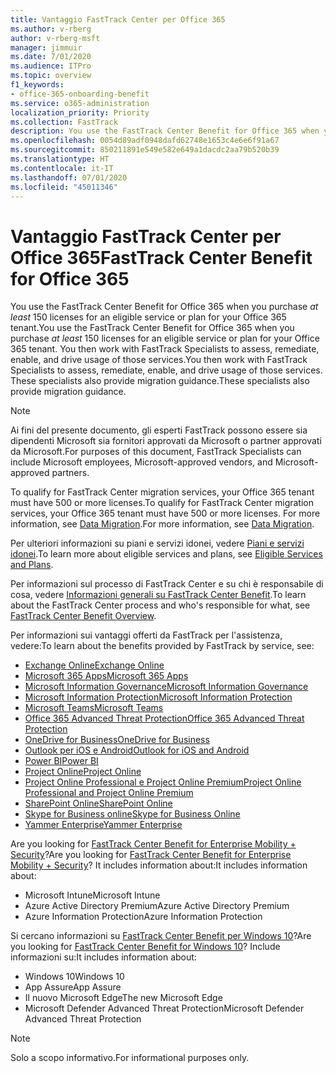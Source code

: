 ```yaml
---
title: Vantaggio FastTrack Center per Office 365
ms.author: v-rberg
author: v-rberg-msft
manager: jimmuir
ms.date: 7/01/2020
ms.audience: ITPro
ms.topic: overview
f1_keywords:
- office-365-onboarding-benefit
ms.service: o365-administration
localization_priority: Priority
ms.collection: FastTrack
description: You use the FastTrack Center Benefit for Office 365 when you purchase at least 150 licenses for an eligible service or plan for your Office 365 tenant. You then work with FastTrack Specialists to assess, remediate, enable, and drive usage of those services. These specialists also provide migration guidance.
ms.openlocfilehash: 0054d89adf0948dafd62748e1653c4e6e6f91a67
ms.sourcegitcommit: 850211891e549e582e649a1dacdc2aa79b520b39
ms.translationtype: HT
ms.contentlocale: it-IT
ms.lasthandoff: 07/01/2020
ms.locfileid: "45011346"
---
```

# <a name="fasttrack-center-benefit-for-office-365"></a><span data-ttu-id="a8bd6-105">Vantaggio FastTrack Center per Office 365</span><span class="sxs-lookup"><span data-stu-id="a8bd6-105">FastTrack Center Benefit for Office 365</span></span>

<span data-ttu-id="a8bd6-106">You use the FastTrack Center Benefit for Office 365 when you purchase  *at least*  150 licenses for an eligible service or plan for your Office 365 tenant.</span><span class="sxs-lookup"><span data-stu-id="a8bd6-106">You use the FastTrack Center Benefit for Office 365 when you purchase  *at least*  150 licenses for an eligible service or plan for your Office 365 tenant.</span></span> <span data-ttu-id="a8bd6-107">You then work with FastTrack Specialists to assess, remediate, enable, and drive usage of those services.</span><span class="sxs-lookup"><span data-stu-id="a8bd6-107">You then work with FastTrack Specialists to assess, remediate, enable, and drive usage of those services.</span></span> <span data-ttu-id="a8bd6-108">These specialists also provide migration guidance.</span><span class="sxs-lookup"><span data-stu-id="a8bd6-108">These specialists also provide migration guidance.</span></span> 
  
> [!NOTE]
> <span data-ttu-id="a8bd6-109">Ai fini del presente documento, gli esperti FastTrack possono essere sia dipendenti Microsoft sia fornitori approvati da Microsoft o partner approvati da Microsoft.</span><span class="sxs-lookup"><span data-stu-id="a8bd6-109">For purposes of this document, FastTrack Specialists can include Microsoft employees, Microsoft-approved vendors, and Microsoft-approved partners.</span></span> 
  
<span data-ttu-id="a8bd6-110">To qualify for FastTrack Center migration services, your Office 365 tenant must have 500 or more licenses.</span><span class="sxs-lookup"><span data-stu-id="a8bd6-110">To qualify for FastTrack Center migration services, your Office 365 tenant must have 500 or more licenses.</span></span> <span data-ttu-id="a8bd6-111">For more information, see [Data Migration](O365-data-migration.md).</span><span class="sxs-lookup"><span data-stu-id="a8bd6-111">For more information, see [Data Migration](O365-data-migration.md).</span></span>
  
<span data-ttu-id="a8bd6-112">Per ulteriori informazioni su piani e servizi idonei, vedere [Piani e servizi idonei](M365-eligible-services-and-plans.md).</span><span class="sxs-lookup"><span data-stu-id="a8bd6-112">To learn more about eligible services and plans, see [Eligible Services and Plans](M365-eligible-services-and-plans.md).</span></span>
  
<span data-ttu-id="a8bd6-113">Per informazioni sul processo di FastTrack Center e su chi è responsabile di cosa, vedere [Informazioni generali su FastTrack Center Benefit](O365-fasttrack-benefit-overview.md).</span><span class="sxs-lookup"><span data-stu-id="a8bd6-113">To learn about the FastTrack Center process and who's responsible for what, see [FastTrack Center Benefit Overview](O365-fasttrack-benefit-overview.md).</span></span>

<span data-ttu-id="a8bd6-114">Per informazioni sui vantaggi offerti da FastTrack per l'assistenza, vedere:</span><span class="sxs-lookup"><span data-stu-id="a8bd6-114">To learn about the benefits provided by FastTrack by service, see:</span></span>

- [<span data-ttu-id="a8bd6-115">Exchange Online</span><span class="sxs-lookup"><span data-stu-id="a8bd6-115">Exchange Online</span></span>](O365-fasttrack-responsibilities.md#exchange-online)
- [<span data-ttu-id="a8bd6-116">Microsoft 365 Apps</span><span class="sxs-lookup"><span data-stu-id="a8bd6-116">Microsoft 365 Apps</span></span>](O365-fasttrack-responsibilities.md#microsoft-365-apps)
- [<span data-ttu-id="a8bd6-117">Microsoft Information Governance</span><span class="sxs-lookup"><span data-stu-id="a8bd6-117">Microsoft Information Governance</span></span>](O365-fasttrack-responsibilities.md#microsoft-information-governance)
- [<span data-ttu-id="a8bd6-118">Microsoft Information Protection</span><span class="sxs-lookup"><span data-stu-id="a8bd6-118">Microsoft Information Protection</span></span>](O365-fasttrack-responsibilities.md#microsoft-information-protection)
- [<span data-ttu-id="a8bd6-119">Microsoft Teams</span><span class="sxs-lookup"><span data-stu-id="a8bd6-119">Microsoft Teams</span></span>](O365-fasttrack-responsibilities.md#microsoft-teams)
- [<span data-ttu-id="a8bd6-120">Office 365 Advanced Threat Protection</span><span class="sxs-lookup"><span data-stu-id="a8bd6-120">Office 365 Advanced Threat Protection</span></span>](O365-fasttrack-responsibilities.md#office-365-advanced-threat-protection)
- [<span data-ttu-id="a8bd6-121">OneDrive for Business</span><span class="sxs-lookup"><span data-stu-id="a8bd6-121">OneDrive for Business</span></span>](O365-fasttrack-responsibilities.md#onedrive-for-business)
- [<span data-ttu-id="a8bd6-122">Outlook per iOS e Android</span><span class="sxs-lookup"><span data-stu-id="a8bd6-122">Outlook for iOS and Android</span></span>](O365-fasttrack-responsibilities.md#outlook-for-ios-and-android)
- [<span data-ttu-id="a8bd6-123">Power BI</span><span class="sxs-lookup"><span data-stu-id="a8bd6-123">Power BI</span></span>](O365-fasttrack-responsibilities.md#power-bi)
- [<span data-ttu-id="a8bd6-124">Project Online</span><span class="sxs-lookup"><span data-stu-id="a8bd6-124">Project Online</span></span>](O365-fasttrack-responsibilities.md#project-online)
- [<span data-ttu-id="a8bd6-125">Project Online Professional e Project Online Premium</span><span class="sxs-lookup"><span data-stu-id="a8bd6-125">Project Online Professional and Project Online Premium</span></span>](O365-fasttrack-responsibilities.md#project-online-professional-and-project-online-premium)
- [<span data-ttu-id="a8bd6-126">SharePoint Online</span><span class="sxs-lookup"><span data-stu-id="a8bd6-126">SharePoint Online</span></span>](O365-fasttrack-responsibilities.md#sharepoint-online)
- [<span data-ttu-id="a8bd6-127">Skype for Business online</span><span class="sxs-lookup"><span data-stu-id="a8bd6-127">Skype for Business Online</span></span>](O365-fasttrack-responsibilities.md#skype-for-business-online)
- [<span data-ttu-id="a8bd6-128">Yammer Enterprise</span><span class="sxs-lookup"><span data-stu-id="a8bd6-128">Yammer Enterprise</span></span>](O365-fasttrack-responsibilities.md#yammer-enterprise)
  
<span data-ttu-id="a8bd6-129">Are you looking for [FastTrack Center Benefit for Enterprise Mobility + Security](EMS-fasttrack-benefit-for-EMS.md)?</span><span class="sxs-lookup"><span data-stu-id="a8bd6-129">Are you looking for [FastTrack Center Benefit for Enterprise Mobility + Security](EMS-fasttrack-benefit-for-EMS.md)?</span></span> <span data-ttu-id="a8bd6-130">It includes information about:</span><span class="sxs-lookup"><span data-stu-id="a8bd6-130">It includes information about:</span></span>
  
- <span data-ttu-id="a8bd6-131">Microsoft Intune</span><span class="sxs-lookup"><span data-stu-id="a8bd6-131">Microsoft Intune</span></span>
- <span data-ttu-id="a8bd6-132">Azure Active Directory Premium</span><span class="sxs-lookup"><span data-stu-id="a8bd6-132">Azure Active Directory Premium</span></span> 
- <span data-ttu-id="a8bd6-133">Azure Information Protection</span><span class="sxs-lookup"><span data-stu-id="a8bd6-133">Azure Information Protection</span></span>

<span data-ttu-id="a8bd6-134">Si cercano informazioni su [FastTrack Center Benefit per Windows 10](Win-10-fasttrack-benefit-for-Windows-10.md)?</span><span class="sxs-lookup"><span data-stu-id="a8bd6-134">Are you looking for [FastTrack Center Benefit for Windows 10](Win-10-fasttrack-benefit-for-Windows-10.md)?</span></span> <span data-ttu-id="a8bd6-135">Include informazioni su:</span><span class="sxs-lookup"><span data-stu-id="a8bd6-135">It includes information about:</span></span>

- <span data-ttu-id="a8bd6-136">Windows 10</span><span class="sxs-lookup"><span data-stu-id="a8bd6-136">Windows 10</span></span>
- <span data-ttu-id="a8bd6-137">App Assure</span><span class="sxs-lookup"><span data-stu-id="a8bd6-137">App Assure</span></span>
- <span data-ttu-id="a8bd6-138">Il nuovo Microsoft Edge</span><span class="sxs-lookup"><span data-stu-id="a8bd6-138">The new Microsoft Edge</span></span>
- <span data-ttu-id="a8bd6-139">Microsoft Defender Advanced Threat Protection</span><span class="sxs-lookup"><span data-stu-id="a8bd6-139">Microsoft Defender Advanced Threat Protection</span></span>
    
> [!NOTE]
> <span data-ttu-id="a8bd6-140">Solo a scopo informativo.</span><span class="sxs-lookup"><span data-stu-id="a8bd6-140">For informational purposes only.</span></span> 

